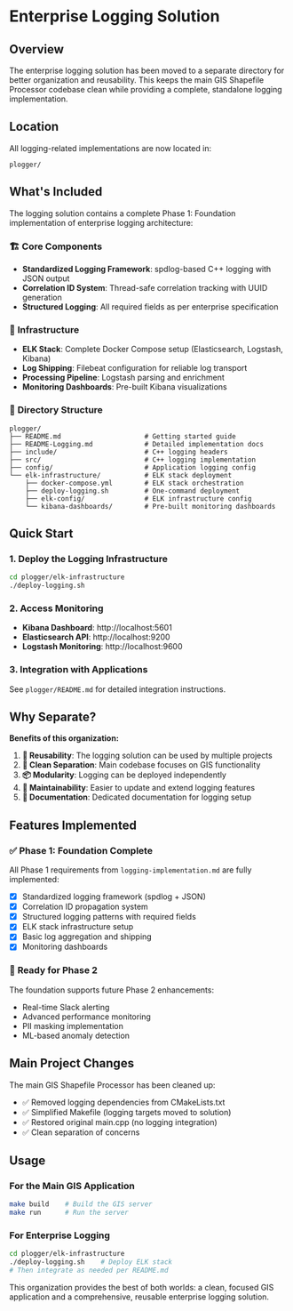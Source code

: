 # Enterprise Logging Solution

## Overview

The enterprise logging solution has been moved to a separate directory for better organization and reusability. This keeps the main GIS Shapefile Processor codebase clean while providing a complete, standalone logging implementation.

## Location

All logging-related implementations are now located in:

```
plogger/
```

## What's Included

The logging solution contains a complete Phase 1: Foundation implementation of enterprise logging architecture:

### 🏗️ **Core Components**
- **Standardized Logging Framework**: spdlog-based C++ logging with JSON output
- **Correlation ID System**: Thread-safe correlation tracking with UUID generation
- **Structured Logging**: All required fields as per enterprise specification

### 🔧 **Infrastructure**
- **ELK Stack**: Complete Docker Compose setup (Elasticsearch, Logstash, Kibana)
- **Log Shipping**: Filebeat configuration for reliable log transport
- **Processing Pipeline**: Logstash parsing and enrichment
- **Monitoring Dashboards**: Pre-built Kibana visualizations

### 📁 **Directory Structure**
```
plogger/
├── README.md                     # Getting started guide
├── README-Logging.md             # Detailed implementation docs
├── include/                      # C++ logging headers
├── src/                          # C++ logging implementation
├── config/                       # Application logging config
└── elk-infrastructure/           # ELK stack deployment
    ├── docker-compose.yml        # ELK stack orchestration
    ├── deploy-logging.sh         # One-command deployment
    ├── elk-config/               # ELK infrastructure config
    └── kibana-dashboards/        # Pre-built monitoring dashboards
```

## Quick Start

### 1. Deploy the Logging Infrastructure

```bash
cd plogger/elk-infrastructure
./deploy-logging.sh
```

### 2. Access Monitoring

- **Kibana Dashboard**: http://localhost:5601
- **Elasticsearch API**: http://localhost:9200
- **Logstash Monitoring**: http://localhost:9600

### 3. Integration with Applications

See `plogger/README.md` for detailed integration instructions.

## Why Separate?

**Benefits of this organization:**

1. **🔄 Reusability**: The logging solution can be used by multiple projects
2. **🧹 Clean Separation**: Main codebase focuses on GIS functionality
3. **📦 Modularity**: Logging can be deployed independently
4. **🔧 Maintainability**: Easier to update and extend logging features
5. **📖 Documentation**: Dedicated documentation for logging setup

## Features Implemented

### ✅ **Phase 1: Foundation Complete**

All Phase 1 requirements from `logging-implementation.md` are fully implemented:

- [x] Standardized logging framework (spdlog + JSON)
- [x] Correlation ID propagation system
- [x] Structured logging patterns with required fields
- [x] ELK stack infrastructure setup
- [x] Basic log aggregation and shipping
- [x] Monitoring dashboards

### 🚀 **Ready for Phase 2**

The foundation supports future Phase 2 enhancements:
- Real-time Slack alerting
- Advanced performance monitoring
- PII masking implementation
- ML-based anomaly detection

## Main Project Changes

The main GIS Shapefile Processor has been cleaned up:

- ✅ Removed logging dependencies from CMakeLists.txt
- ✅ Simplified Makefile (logging targets moved to solution)
- ✅ Restored original main.cpp (no logging integration)
- ✅ Clean separation of concerns

## Usage

### For the Main GIS Application
```bash
make build    # Build the GIS server
make run      # Run the server
```

### For Enterprise Logging
```bash
cd plogger/elk-infrastructure
./deploy-logging.sh    # Deploy ELK stack
# Then integrate as needed per README.md
```

This organization provides the best of both worlds: a clean, focused GIS application and a comprehensive, reusable enterprise logging solution.